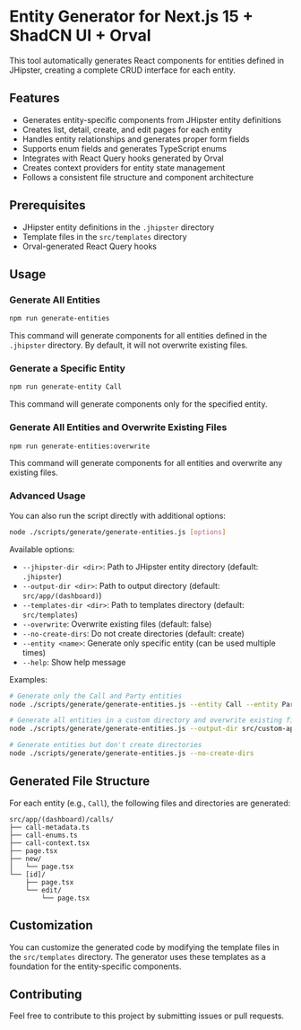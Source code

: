 # Entity Generator for Next.js 15 + ShadCN UI + Orval

This tool automatically generates React components for entities defined in JHipster, creating a complete CRUD interface for each entity.

## Features

- Generates entity-specific components from JHipster entity definitions
- Creates list, detail, create, and edit pages for each entity
- Handles entity relationships and generates proper form fields
- Supports enum fields and generates TypeScript enums
- Integrates with React Query hooks generated by Orval
- Creates context providers for entity state management
- Follows a consistent file structure and component architecture

## Prerequisites

- JHipster entity definitions in the `.jhipster` directory
- Template files in the `src/templates` directory
- Orval-generated React Query hooks

## Usage

### Generate All Entities

```bash
npm run generate-entities
```

This command will generate components for all entities defined in the `.jhipster` directory. By default, it will not overwrite existing files.

### Generate a Specific Entity

```bash
npm run generate-entity Call
```

This command will generate components only for the specified entity.

### Generate All Entities and Overwrite Existing Files

```bash
npm run generate-entities:overwrite
```

This command will generate components for all entities and overwrite any existing files.

### Advanced Usage

You can also run the script directly with additional options:

```bash
node ./scripts/generate/generate-entities.js [options]
```

Available options:

- `--jhipster-dir <dir>`: Path to JHipster entity directory (default: `.jhipster`)
- `--output-dir <dir>`: Path to output directory (default: `src/app/(dashboard)`)
- `--templates-dir <dir>`: Path to templates directory (default: `src/templates`)
- `--overwrite`: Overwrite existing files (default: false)
- `--no-create-dirs`: Do not create directories (default: create)
- `--entity <name>`: Generate only specific entity (can be used multiple times)
- `--help`: Show help message

Examples:

```bash
# Generate only the Call and Party entities
node ./scripts/generate/generate-entities.js --entity Call --entity Party

# Generate all entities in a custom directory and overwrite existing files
node ./scripts/generate/generate-entities.js --output-dir src/custom-app --overwrite

# Generate entities but don't create directories
node ./scripts/generate/generate-entities.js --no-create-dirs
```

## Generated File Structure

For each entity (e.g., `Call`), the following files and directories are generated:

```
src/app/(dashboard)/calls/
├── call-metadata.ts
├── call-enums.ts
├── call-context.tsx
├── page.tsx
├── new/
│   └── page.tsx
└── [id]/
    ├── page.tsx
    └── edit/
        └── page.tsx
```

## Customization

You can customize the generated code by modifying the template files in the `src/templates` directory. The generator uses these templates as a foundation for the entity-specific components.

## Contributing

Feel free to contribute to this project by submitting issues or pull requests.
